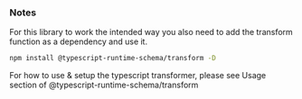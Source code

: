 ### Notes
For this library to work the intended way you also need to add the transform function as a dependency and use it.
```bash
npm install @typescript-runtime-schema/transform -D
```

For how to use & setup the typescript transformer, please see Usage section of @typescript-runtime-schema/transform